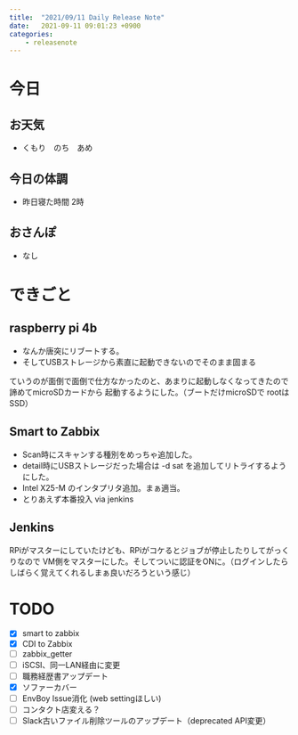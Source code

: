 ```yaml
---
title:  "2021/09/11 Daily Release Note"
date:   2021-09-11 09:01:23 +0900
categories:
    - releasenote
---
```

# 今日

## お天気

* くもり　のち　あめ

## 今日の体調

* 昨日寝た時間 2時

## おさんぽ

* なし

# できごと

## raspberry pi 4b

* なんか唐突にリブートする。
* そしてUSBストレージから素直に起動できないのでそのまま固まる

ていうのが面倒で面倒で仕方なかったのと、あまりに起動しなくなってきたので諦めてmicroSDカードから
起動するようにした。（ブートだけmicroSDで rootはSSD）

## Smart to Zabbix

* Scan時にスキャンする種別をめっちゃ追加した。
* detail時にUSBストレージだった場合は -d sat を追加してリトライするようにした。
* Intel X25-M のインタプリタ追加。まぁ適当。
* とりあえず本番投入 via jenkins

## Jenkins

RPiがマスターにしていたけども、RPiがコケるとジョブが停止したりしてがっくりなので
VM側をマスターにした。そしてついに認証をONに。（ログインしたらしばらく覚えてくれるしまぁ良いだろうという感じ）

# TODO 

- [x] smart to zabbix
- [x] CDI to Zabbix
- [ ] zabbix_getter
- [ ] iSCSI、同一LAN経由に変更
- [ ] 職務経歴書アップデート
- [x] ソファーカバー
- [ ] EnvBoy Issue消化 (web settingほしい)
- [ ] コンタクト店変える？
- [ ] Slack古いファイル削除ツールのアップデート（deprecated API変更）
